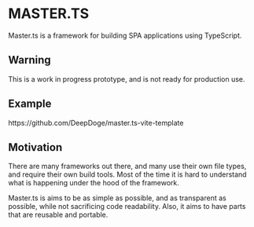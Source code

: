 <h1>MASTER.TS</h1>
<p>Master.ts is a framework for building SPA applications using TypeScript.</p>   

<h2>Warning</h2>
<p>This is a work in progress prototype, and is not ready for production use.</p>

<h2>Example</h2>
https://github.com/DeepDoge/master.ts-vite-template

<h2>Motivation</h2>
<p>
    There are many frameworks out there, and many use their own file types, and require their own build tools.
    Most of the time it is hard to understand what is happening under the hood of the framework.
</p>

<p>
    Master.ts is aims to be as simple as possible, and as transparent as possible, while not sacrificing code readability.
    Also, it aims to have parts that are reusable and portable. 
</p>
